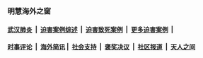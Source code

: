 
### 明慧海外之窗

####  [武汉肺炎](indexes/365.md?t=04052100) &nbsp;|&nbsp;  [迫害案例综述](indexes/328.md?t=04052100) &nbsp;|&nbsp; [迫害致死案例](indexes/277.md?t=04052100)  &nbsp;|&nbsp; [更多迫害案例](indexes/81.md?t=04052100)  &nbsp;|&nbsp; 
####  [时事评论](indexes/19.md?t=04052100) &nbsp;|&nbsp; [海外简讯](indexes/245.md?t=04052100)&nbsp;|&nbsp;  [社会支持](indexes/140.md?t=04052100) &nbsp;|&nbsp; [褒奖决议](indexes/282.md?t=04052100) &nbsp;|&nbsp; [社区报道](indexes/91.md?t=04052100)  &nbsp;|&nbsp; [天人之间](indexes/78.md?t=04052100) 

